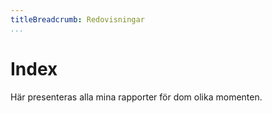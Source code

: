 ```yaml
---
titleBreadcrumb: Redovisningar
...
```

Index
===============================

Här presenteras alla mina rapporter för dom olika momenten.
